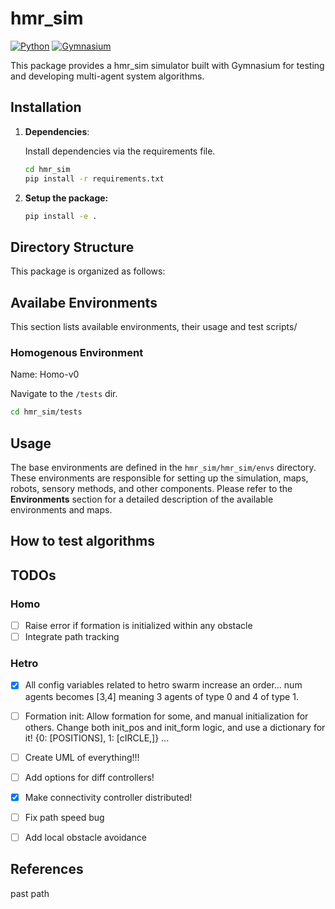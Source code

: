 # hmr_sim

[![Python](https://img.shields.io/badge/Python-3.7%20or%20later-blue.svg)](https://www.python.org/downloads/)
[![Gymnasium](https://gymnasium.farama.org/assets/images/logo-dark.svg)](https://github.com/Farama-Foundation/Gymnasium)




This package provides a hmr_sim simulator built with Gymnasium for testing and developing multi-agent system algorithms. 


## Installation

1. **Dependencies**: 

    Install dependencies via the requirements file.

    ```bash
    cd hmr_sim
    pip install -r requirements.txt
    ```

2. **Setup the package:**

    ```bash
    pip install -e . 
    ```

## Directory Structure

This package is organized as follows:



## Availabe Environments

This section lists available environments, their usage and test scripts/

### Homogenous Environment

Name: Homo-v0

Navigate to the `/tests` dir.

```bash
cd hmr_sim/tests
```






## Usage

The base environments are defined in the `hmr_sim/hmr_sim/envs` directory. These environments are responsible for setting up the simulation, maps, robots, sensory methods, and other components. Please refer to the **Environments** section for a detailed description of the available environments and maps.




## How to test algorithms



## TODOs

### Homo
- [ ] Raise error if formation is initialized within any obstacle
- [ ] Integrate path tracking

### Hetro
- [x] All config variables related to hetro swarm increase an order... num agents becomes [3,4] meaning 3 agents of type 0 and 4 of type 1.
- [ ] Formation init: Allow formation for some, and manual initialization for others. Change both init_pos and init_form logic, and use a dictionary for it! {0: [POSITIONS], 1: [cIRCLE,]} ...
- [ ] Create UML of everything!!!
- [ ] Add options for diff controllers!
- [x] Make connectivity controller distributed!
- [ ] Fix path speed bug

- [ ] Add local obstacle avoidance


## References

past path